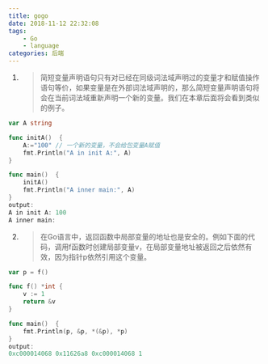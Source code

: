```yaml
---
title: gogo
date: 2018-11-12 22:32:08
tags:
    - Go
    - language
categories: 后端
---
```


1. >简短变量声明语句只有对已经在同级词法域声明过的变量才和赋值操作语句等价，如果变量是在外部词法域声明的，那么简短变量声明语句将会在当前词法域重新声明一个新的变量。我们在本章后面将会看到类似的例子。

```go
var A string

func initA()  {
	A:="100" // 一个新的变量，不会给包变量A赋值
	fmt.Println("A in init A:", A)
}

func main()  {
	initA()
	fmt.Println("A inner main:", A)
}
output:
A in init A: 100
A inner main: 
```

<!--more-->

2. >在Go语言中，返回函数中局部变量的地址也是安全的。例如下面的代码，调用f函数时创建局部变量v，在局部变量地址被返回之后依然有效，因为指针p依然引用这个变量。
```go
var p = f()

func f() *int {
	v := 1
	return &v
}

func main()  {
	fmt.Println(p, &p, *(&p), *p)
}
output:
0xc000014068 0x11626a8 0xc000014068 1
```
